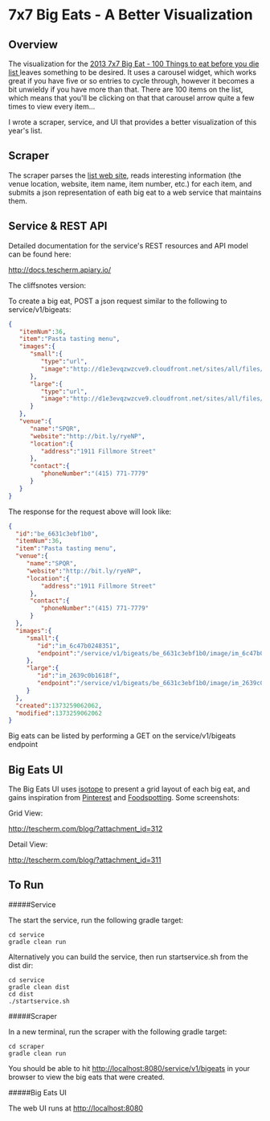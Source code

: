 7x7 Big Eats - A Better Visualization
================

Overview
-----------

The visualization for the [2013 7x7 Big Eat - 100 Things to eat before you die list ](http://www.7x7.com/big-eat-2013#/0) leaves something to be desired. It uses a carousel widget, which works great if you have five or so entries to cycle through, however it becomes a bit unwieldy if you have more than that. There are 100 items on the list, which means that you'll be clicking on that that carousel arrow quite a few times to view every item...

I wrote a scraper, service, and UI that provides a better visualization of this year's list. 

Scraper
-----------

The scraper parses the [list web site](http://www.7x7.com/big-eat-2013), reads interesting information (the venue location, website, item name, item number, etc.) for each item, and submits a json representation of eath big eat to a web service that maintains them.

Service & REST API
-----------

Detailed documentation for the service's REST resources and API model can be found here:

http://docs.tescherm.apiary.io/

The cliffsnotes version:

To create a big eat, POST a json request similar to the following to service/v1/bigeats:

```json
{
   "itemNum":36,
   "item":"Pasta tasting menu",
   "images":{
      "small":{
         "type":"url",
         "image":"http://d1e3evqzwzcve9.cloudfront.net/sites/all/files/imagecache/mobile_imagegallery_main/37pastaSPQR.jpg"
      },
      "large":{
         "type":"url",
         "image":"http://d1e3evqzwzcve9.cloudfront.net/sites/all/files/imagecache/blog_imagegallery_main/37pastaSPQR.jpg"
      }
   },
   "venue":{
      "name":"SPQR",
      "website":"http://bit.ly/ryeNP",
      "location":{
         "address":"1911 Fillmore Street"
      },
      "contact":{
         "phoneNumber":"(415) 771-7779"
      }
   }
}
```

The response for the request above will look like:

```json
{
  "id":"be_6631c3ebf1b0",
  "itemNum":36,
  "item":"Pasta tasting menu",
  "venue":{
     "name":"SPQR",
     "website":"http://bit.ly/ryeNP",
     "location":{
         "address":"1911 Fillmore Street"
      },
      "contact":{
         "phoneNumber":"(415) 771-7779"
      }
  },
  "images":{
     "small":{
        "id":"im_6c47b0248351",
        "endpoint":"/service/v1/bigeats/be_6631c3ebf1b0/image/im_6c47b0248351"
     },
     "large":{
        "id":"im_2639c0b1618f",
        "endpoint":"/service/v1/bigeats/be_6631c3ebf1b0/image/im_2639c0b1618f"
     }
  },
  "created":1373259062062,
  "modified":1373259062062
}
```

Big eats can be listed by performing a GET on the service/v1/bigeats endpoint

Big Eats UI
-----------

The Big Eats UI uses [isotope](http://isotope.metafizzy.co/) to present a grid layout of each big eat, and gains inspiration from [Pinterest](http://pinterest.com) and [Foodspotting](http://www.foodspotting.com). Some screenshots:

Grid View:

http://tescherm.com/blog/?attachment_id=312

Detail View:

http://tescherm.com/blog/?attachment_id=311

To Run
-----------

#####Service

The start the service, run the following gradle target:

```
cd service
gradle clean run
```

Alternatively you can build the service, then run startservice.sh from the dist dir:
```
cd service
gradle clean dist
cd dist
./startservice.sh
```

#####Scraper

In a new terminal, run the scraper with the following gradle target:

```
cd scraper
gradle clean run
```

You should be able to hit [http://localhost:8080/service/v1/bigeats](http://localhost:8080/service/v1/bigeats) in your browser to view the big eats that were created.

#####Big Eats UI

The web UI runs at [http://localhost:8080](http://localhost:8080)
